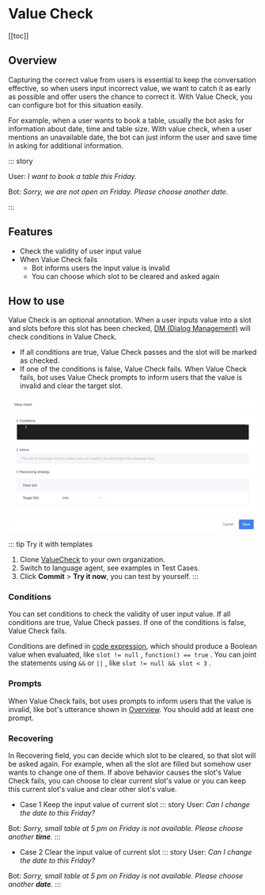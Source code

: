 # Value Check

[[toc]]

## Overview

Capturing the correct value from users is essential to keep the conversation effective, so when users input incorrect value, we want to catch it as early as possible and offer users the chance to correct it. With Value Check, you can configure bot for this situation easily.

For example, when a user wants to book a table, usually the bot asks for information about date, time and table size. With value check, when a user mentions an unavailable date, the bot can just inform the user and save time in asking for additional information. 

::: story

User: *I want to book a table this Friday.*

Bot: *Sorry, we are not open on Friday. Please choose another date.*

:::


## Features

- Check the validity of user input value
- When Value Check fails
    - Bot informs users the input value is invalid
    - You can choose which slot to be cleared and asked again

## How to use
Value Check is an optional annotation. When a user inputs value into a slot and slots before this slot has been checked, [DM (Dialog Management)](https://www.framely.ai/guide/architecture.html#dialog-understanding-du) will check conditions in Value Check.
- If all conditions are true, Value Check passes and the slot will be marked as checked.
- If one of the conditions is false, Value Check fails.
  When Value Check fails, bot uses Value Check prompts to inform users that the value is invalid and clear the target slot.

![value-check](/images/annotation/valuecheck/value-check.png)

::: tip Try it with templates
1. Clone [ValueCheck](https://framely.naturali.io/org/622c8ff683536204fe062b55/agent/6297f6d04cfdb2515448d812/intent?page=0&imported=false&search=) to your own organization.
2. Switch to language agent, see examples in Test Cases.
3. Click **Commit** > **Try it now**, you can test by yourself.
:::

### Conditions

You can set conditions to check the validity of user input value. If all conditions are true, Value Check passes. If one of the conditions is false, Value Check fails.

Conditions are defined in [code expression](https://www.framely.ai/guide/glossary.html#code-expression-input), which should produce a Boolean value when evaluated, like `slot != null` , `function() == true` . You can joint the statements using `&&` or `||` , like `slot != null && slot < 3` .

### Prompts
When Value Check fails, bot uses prompts to inform users that the value is invalid, like bot's utterance shown in [Overview](../annotations/vc.html#overview). You should add at least one prompt. 

### Recovering 
In Recovering field, you can decide which slot to be cleared, so that slot will be asked again. For example, when all the slot are filled but somehow user wants to change one of them. If above behavior causes the slot's Value Check fails, you can choose to clear current slot's value or you can keep this current slot's value and clear other slot's value.

- Case 1 Keep the input value of current slot
::: story
User: *Can I change the date to this Friday?*

Bot: *Sorry, small table at 5 pm on Friday is not available. Please choose another **time**.*
:::


- Case 2 Clear the input value of current slot
::: story
User: *Can I change the date to this Friday?*

Bot: *Sorry, small table at 5 pm on Friday is not available. Please choose another **date**.*
:::
